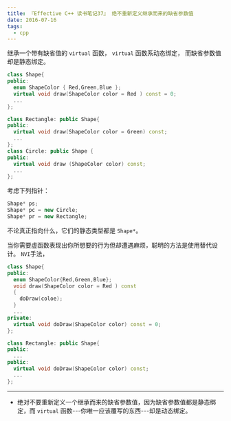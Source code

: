 ```yaml
---
title: 『Effective C++ 读书笔记37』 绝不重新定义继承而来的缺省参数值
date: 2016-07-16
tags:
  - cpp
---
```


继承一个带有缺省值的 `virtual` 函数， `virtual` 函数系动态绑定， 而缺省参数值却是静态绑定。

<!-- more -->
```cpp
class Shape{
public:
  enum ShapeColor { Red,Green,Blue };
  virtual void draw(ShapeColor color = Red ) const = 0;
  ...
};

class Rectangle: public Shape{
public:
  virtual void draw(ShapeColor color = Green) const;
  ...
};
class Circle: public Shape {
public:
  virtual void draw (ShapeColor color) const;
  ...
};
```
考虑下列指针：
```cpp
Shape* ps;
Shape* pc = new Circle;
Shape* pr = new Rectangle;
```
不论真正指向什么，它们的静态类型都是 `Shape*`。

当你需要虚函数表现出你所想要的行为但却遭遇麻烦，聪明的方法是使用替代设计。 `NVI`手法，

```cpp
class Shape{
public:
  enum ShapeColor{Red,Green,Blue};
  void draw(ShapeColor color = Red ) const
  {
    doDraw(coloe);
  }
  ...
private:
  virtual void doDraw(ShapeColor color) const = 0;
};

class Rectangle: public Shape{
public:
  ...
public:
  virtual void doDraw(ShapeColor color) const;
  ...
};
```

---

- 绝对不要重新定义一个继承而来的缺省参数值，因为缺省参数值都是静态绑定，而 `virtual` 函数---你唯一应该覆写的东西---却是动态绑定。
